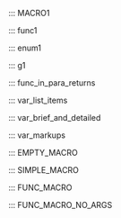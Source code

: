 ::: MACRO1

::: func1

::: enum1

::: g1

::: func_in_para_returns

::: var_list_items

::: var_brief_and_detailed

::: var_markups

::: EMPTY_MACRO

::: SIMPLE_MACRO

::: FUNC_MACRO

::: FUNC_MACRO_NO_ARGS